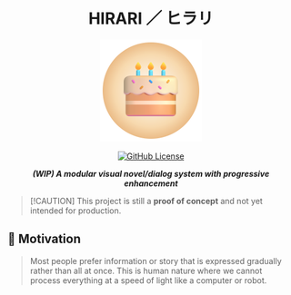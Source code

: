 <h1 align="center">HIRARI ／ ヒラリ</h1>

<p align="center">
    <img src="res/logo.svg" width="180" height="180" /><br/>
</p>

<p align="center">
    <!-- <a href="https://github.com/medrivia/hirari/actions/workflows/release.yml"> -->
    <!--     <img alt="GitHub Workflow Status" src="https://img.shields.io/github/actions/workflow/status/medrivia/hirari/release.yml?event=release"/> -->
    <!-- </a> -->
    <!-- <a href="https://www.npmjs.com/package/hirari"> -->
    <!--     <img alt="Visit the NPM page" src="https://img.shields.io/npm/v/hirari"/> -->
    <!-- </a> -->
    <a href="https://github.com/medrivia/hirari/blob/master/LICENSE">
        <img alt="GitHub License" src="https://img.shields.io/github/license/medrivia/hirari">
    </a>
</p>

<p align="center">
    <b><i>(WIP) A modular visual novel/dialog system with progressive enhancement</i></b>
</p>

>   [!CAUTION]
>   This project is still a **proof of concept** and not yet intended for production.

## 🌠 Motivation

>   Most people prefer information or story that is expressed gradually rather than all at once. This is human nature where we cannot process everything at a speed of light like a computer or robot.

## 
